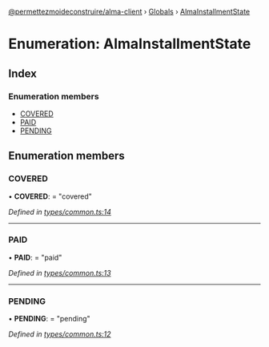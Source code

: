 [@permettezmoideconstruire/alma-client](../README.md) › [Globals](../globals.md) › [AlmaInstallmentState](almainstallmentstate.md)

# Enumeration: AlmaInstallmentState

## Index

### Enumeration members

* [COVERED](almainstallmentstate.md#covered)
* [PAID](almainstallmentstate.md#paid)
* [PENDING](almainstallmentstate.md#pending)

## Enumeration members

###  COVERED

• **COVERED**: = "covered"

*Defined in [types/common.ts:14](https://github.com/permettez-moi-de-construire/alma-client/blob/23f101f/src/types/common.ts#L14)*

___

###  PAID

• **PAID**: = "paid"

*Defined in [types/common.ts:13](https://github.com/permettez-moi-de-construire/alma-client/blob/23f101f/src/types/common.ts#L13)*

___

###  PENDING

• **PENDING**: = "pending"

*Defined in [types/common.ts:12](https://github.com/permettez-moi-de-construire/alma-client/blob/23f101f/src/types/common.ts#L12)*
